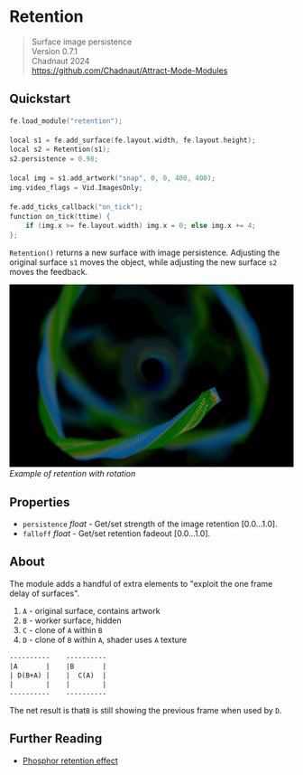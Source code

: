 # Retention

> Surface image persistence  
> Version 0.7.1  
> Chadnaut 2024  
> https://github.com/Chadnaut/Attract-Mode-Modules

## Quickstart

```cpp
fe.load_module("retention");

local s1 = fe.add_surface(fe.layout.width, fe.layout.height);
local s2 = Retention(s1);
s2.persistence = 0.98;

local img = s1.add_artwork("snap", 0, 0, 400, 400);
img.video_flags = Vid.ImagesOnly;

fe.add_ticks_callback("on_tick");
function on_tick(ttime) {
    if (img.x >= fe.layout.width) img.x = 0; else img.x += 4;
};
```

`Retention()` returns a new surface with image persistence. Adjusting the original surface `s1` moves the object, while adjusting the new surface `s2` moves the feedback.

![Example](example.png)\
*Example of retention with rotation*

## Properties

- `persistence` *float* - Get/set strength of the image retention [0.0...1.0].
- `falloff` *float* - Get/set retention fadeout [0.0...1.0].

## About

The module adds a handful of extra elements to "exploit the one frame delay of surfaces".

1. `A` - original surface, contains artwork
2. `B` - worker surface, hidden
3. `C` - clone of `A` within `B`
4. `D` - clone of `B` within `A`, shader uses `A` texture

```
----------    ----------
|A       |    |B       |
| D(B+A) |    |  C(A)  |
|        |    |        |
----------    ----------
```

The net result is that`B` is still showing the previous frame when used by `D`.

## Further Reading

- [Phosphor retention effect](http://forum.attractmode.org/index.php?topic=2496.msg17029)